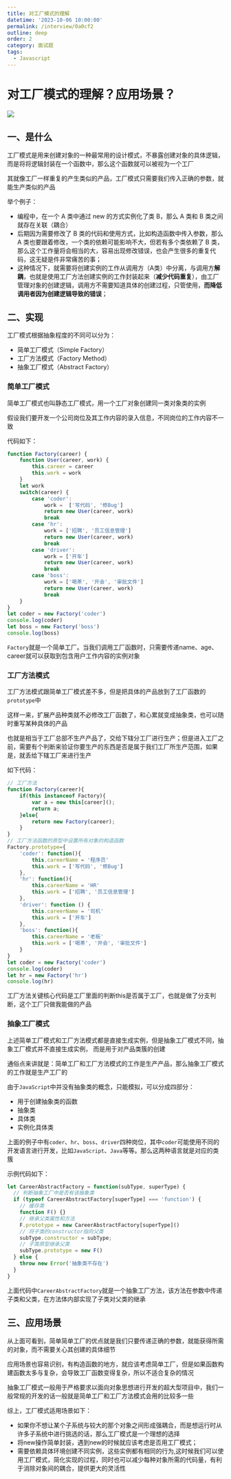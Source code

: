 ```yaml
---
title: 对工厂模式的理解
datetime: '2023-10-06 10:00:00'
permalink: /interview/0a0cf2
outline: deep
order: 2
category: 面试题
tags:
  - Javascript
---
```

# 对工厂模式的理解？应用场景？


 ![](https://static.vue-js.com/27a84d10-3bea-11ec-8e64-91fdec0f05a1.png)

## 一、是什么

工厂模式是用来创建对象的一种最常用的设计模式，不暴露创建对象的具体逻辑，而是将将逻辑封装在一个函数中，那么这个函数就可以被视为一个工厂

其就像工厂一样重复的产生类似的产品，工厂模式只需要我们传入正确的参数，就能生产类似的产品

举个例子：

- 编程中，在一个 A 类中通过 new 的方式实例化了类 B，那么 A 类和 B 类之间就存在关联（耦合）
- 后期因为需要修改了 B 类的代码和使用方式，比如构造函数中传入参数，那么 A 类也要跟着修改，一个类的依赖可能影响不大，但若有多个类依赖了 B 类，那么这个工作量将会相当的大，容易出现修改错误，也会产生很多的重复代码，这无疑是件非常痛苦的事；
- 这种情况下，就需要将创建实例的工作从调用方（A类）中分离，与调用方**解耦**，也就是使用工厂方法创建实例的工作封装起来（**减少代码重复**），由工厂管理对象的创建逻辑，调用方不需要知道具体的创建过程，只管使用，**而降低调用者因为创建逻辑导致的错误**；



## 二、实现

工厂模式根据抽象程度的不同可以分为：

- 简单工厂模式（Simple Factory）
- 工厂方法模式（Factory Method）
- 抽象工厂模式（Abstract Factory）



### 简单工厂模式

简单工厂模式也叫静态工厂模式，用一个工厂对象创建同一类对象类的实例

假设我们要开发一个公司岗位及其工作内容的录入信息，不同岗位的工作内容不一致

代码如下：

```js
function Factory(career) {
    function User(career, work) {
        this.career = career 
        this.work = work
    }
    let work
    switch(career) {
        case 'coder':
            work =  ['写代码', '修Bug'] 
            return new User(career, work)
            break
        case 'hr':
            work = ['招聘', '员工信息管理']
            return new User(career, work)
            break
        case 'driver':
            work = ['开车']
            return new User(career, work)
            break
        case 'boss':
            work = ['喝茶', '开会', '审批文件']
            return new User(career, work)
            break
    }
}
let coder = new Factory('coder')
console.log(coder)
let boss = new Factory('boss')
console.log(boss)
```

`Factory`就是一个简单工厂。当我们调用工厂函数时，只需要传递name、age、career就可以获取到包含用户工作内容的实例对象



### 工厂方法模式

工厂方法模式跟简单工厂模式差不多，但是把具体的产品放到了工厂函数的`prototype`中

这样一来，扩展产品种类就不必修改工厂函数了，和心累就变成抽象类，也可以随时重写某种具体的产品

也就是相当于工厂总部不生产产品了，交给下辖分工厂进行生产；但是进入工厂之前，需要有个判断来验证你要生产的东西是否是属于我们工厂所生产范围，如果是，就丢给下辖工厂来进行生产

如下代码：

```js
// 工厂方法
function Factory(career){
    if(this instanceof Factory){
        var a = new this[career]();
        return a;
    }else{
        return new Factory(career);
    }
}
// 工厂方法函数的原型中设置所有对象的构造函数
Factory.prototype={
    'coder': function(){
        this.careerName = '程序员'
        this.work = ['写代码', '修Bug'] 
    },
    'hr': function(){
        this.careerName = 'HR'
        this.work = ['招聘', '员工信息管理']
    },
    'driver': function () {
        this.careerName = '司机'
        this.work = ['开车']
    },
    'boss': function(){
        this.careerName = '老板'
        this.work = ['喝茶', '开会', '审批文件']
    }
}
let coder = new Factory('coder')
console.log(coder)
let hr = new Factory('hr')
console.log(hr)
```

工厂方法关键核心代码是工厂里面的判断this是否属于工厂，也就是做了分支判断，这个工厂只做我能做的产品



### 抽象工厂模式

上述简单工厂模式和工厂方法模式都是直接生成实例，但是抽象工厂模式不同，抽象工厂模式并不直接生成实例， 而是用于对产品类簇的创建

通俗点来讲就是：简单工厂和工厂方法模式的工作是生产产品，那么抽象工厂模式的工作就是生产工厂的

由于`JavaScript`中并没有抽象类的概念，只能模拟，可以分成四部分：

- 用于创建抽象类的函数
- 抽象类
- 具体类
- 实例化具体类

上面的例子中有`coder`、`hr`、`boss`、`driver`四种岗位，其中`coder`可能使用不同的开发语言进行开发，比如`JavaScript`、`Java`等等。那么这两种语言就是对应的类簇

示例代码如下：

```js
let CareerAbstractFactory = function(subType, superType) {
  // 判断抽象工厂中是否有该抽象类
  if (typeof CareerAbstractFactory[superType] === 'function') {
    // 缓存类
    function F() {}
    // 继承父类属性和方法
    F.prototype = new CareerAbstractFactory[superType]()
    // 将子类的constructor指向父类
    subType.constructor = subType;
    // 子类原型继承父类
    subType.prototype = new F()
  } else {
    throw new Error('抽象类不存在')
  }
}
```

上面代码中`CareerAbstractFactory`就是一个抽象工厂方法，该方法在参数中传递子类和父类，在方法体内部实现了子类对父类的继承



## 三、应用场景

从上面可看到，简单简单工厂的优点就是我们只要传递正确的参数，就能获得所需的对象，而不需要关心其创建的具体细节

应用场景也容易识别，有构造函数的地方，就应该考虑简单工厂，但是如果函数构建函数太多与复杂，会导致工厂函数变得复杂，所以不适合复杂的情况

抽象工厂模式一般用于严格要求以面向对象思想进行开发的超大型项目中，我们一般常规的开发的话一般就是简单工厂和工厂方法模式会用的比较多一些

综上，工厂模式适用场景如下：

- 如果你不想让某个子系统与较大的那个对象之间形成强耦合，而是想运行时从许多子系统中进行挑选的话，那么工厂模式是一个理想的选择
- 将new操作简单封装，遇到new的时候就应该考虑是否用工厂模式；
- 需要依赖具体环境创建不同实例，这些实例都有相同的行为,这时候我们可以使用工厂模式，简化实现的过程，同时也可以减少每种对象所需的代码量，有利于消除对象间的耦合，提供更大的灵活性

